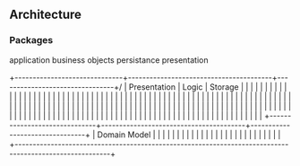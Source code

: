 ## Architecture


### Packages
application
business
objects
persistance
presentation



+------------------------------+----------------------------------------+--------------------------------+/
| Presentation                 | Logic                                  | Storage                        |
|                              |                                        |                                |
|                              |                                        |                                |
|                              |                                        |                                |
|                              |                                        |                                |
|                              |                                        |                                |
|                              |                                        |                                |
|                              |                                        |                                |
|                              |                                        |                                |
|                              |                                        |                                |
|                              |                                        |                                |
|                              |                                        |                                |
|                              |                                        |                                |
|                              |                                        |                                |
|                              |                                        |                                |
|                              |                                        |                                |
|                              |                                        |                                |
|                              |                                        |                                |
|                              |                                        |                                |
|                              |                                        |                                |
|                              |                                        |                                |
|                              |                                        |                                |
|                              |                                        |                                |
|                              |                                        |                                |
|                              |                                        |                                |
|                              |                                        |                                |
|                              |                                        |                                |
|                              |                                        |                                |
|                              |                                        |                                |
|                              |                                        |                                |
|                              |                                        |                                |
|                              |                                        |                                |
|                              |                                        |                                |
|                              |                                        |                                |
|                              |                                        |                                |
|                              |                                        |                                |
|                              |                                        |                                |
|                              |                                        |                                |
|                              |                                        |                                |
|                              |                                        |                                |
|                              |                                        |                                |
|                              |                                        |                                |
|                              |                                        |                                |
|                              |                                        |                                |
|                              |                                        |                                |
|                              |                                        |                                |
+------------------------------+----------------------------------------+--------------------------------+
| Domain Model                                                                                           |
|                                                                                                        |
|                                                                                                        |
|                                                                                                        |
|                                                                                                        |
|                                                                                                        |
|                                                                                                        |
|                                                                                                        |
|                                                                                                        |
|                                                                                                        |
|                                                                                                        |
|                                                                                                        |
|                                                                                                        |
|                                                                                                        |
+--------------------------------------------------------------------------------------------------------+


